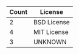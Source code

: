 | Count | License     |
|-------|-------------|
| 2     | BSD License |
| 4     | MIT License |
| 3     | UNKNOWN     |
